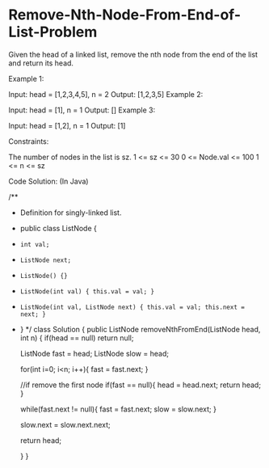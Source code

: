 # Remove-Nth-Node-From-End-of-List-Problem


Given the head of a linked list, remove the nth node from the end of the list and return its head.

 

Example 1:


Input: head = [1,2,3,4,5], n = 2
Output: [1,2,3,5]
Example 2:

Input: head = [1], n = 1
Output: []
Example 3:

Input: head = [1,2], n = 1
Output: [1]
 

Constraints:

The number of nodes in the list is sz.
1 <= sz <= 30
0 <= Node.val <= 100
1 <= n <= sz

Code Solution: (In Java)

/**
 * Definition for singly-linked list.
 * public class ListNode {
 *     int val;
 *     ListNode next;
 *     ListNode() {}
 *     ListNode(int val) { this.val = val; }
 *     ListNode(int val, ListNode next) { this.val = val; this.next = next; }
 * }
 */
class Solution {
    public ListNode removeNthFromEnd(ListNode head, int n) {
        if(head == null)
        return null;
 
    ListNode fast = head;
    ListNode slow = head;
 
    for(int i=0; i<n; i++){
        fast = fast.next;
    }
 
    //if remove the first node
    if(fast == null){
        head = head.next;
        return head;
    }
 
    while(fast.next != null){
        fast = fast.next;
        slow = slow.next;
    }
 
    slow.next = slow.next.next;
 
    return head;
        
    }
}

